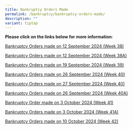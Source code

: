 ```yaml
---
title: Bankruptcy Orders Made
permalink: /bankruptcy/bankruptcy-orders-made/
description: ""
variant: tiptap
---
```

<p><strong>Please click on the links below for more information</strong>:</p>
<p></p>
<p><a href="/files/BOs Made/Bankruptcy_Orders_made_on_12_September_2024__Week_38_.pdf" rel="noopener nofollow" target="_blank">Bankruptcy Orders made on 12 September 2024 (Week 38)</a>
</p>
<p><a href="/files/BOs Made/Bankruptcy_Orders_made_on_12_September_2024__Week_38A_.pdf" rel="noopener nofollow" target="_blank">Bankruptcy Orders made on 12 September 2024 (Week 38A)</a>
</p>
<p><a href="/files/BOs Made/Bankruptcy_Orders_made_on_19_September_2024__Week_39_.pdf" rel="noopener nofollow" target="_blank">Bankruptcy Orders made on 19 September 2024 (Week 39)</a>
</p>
<p><a href="/files/BOs Made/Bankruptcy_Orders_made_on_26_September_2024__Week_40_.pdf" rel="noopener nofollow" target="_blank">Bankruptcy Orders made on 26 September 2024 (Week 40)</a>
</p>
<p><a href="/files/BOs Made/Bankruptcy_Orders_made_on_27_September_2024__Week_40_.pdf" rel="noopener nofollow" target="_blank">Bankruptcy Orders made on 27 September 2024 (Week 40)</a>
</p>
<p><a href="/files/BOs Made/Bankruptcy_Orders_made_on_26_September_2024__Week_40A_.pdf" rel="noopener nofollow" target="_blank">Bankruptcy Orders made on 26 September 2024 (Week 40A)</a>
</p>
<p><a href="/files/BOs Made/Bankruptcy_Orders_made_on_3_October_2024__Week_41_.pdf" rel="noopener nofollow" target="_blank">Bankruptcy Order made on 3 October 2024 (Week 41)</a>
</p>
<p><a href="/files/BOs Made/Bankruptcy_Orders_made_on_3_October_2024__Week_41A_.pdf" rel="noopener nofollow" target="_blank">Bankruptcy Orders made on 3 October 2024 (Week 41A)</a>
</p>
<p><a href="/files/BOs Made/Bankruptcy_Orders_made_on_10_October_2024__Week_42_.pdf" rel="noopener nofollow" target="_blank">Bankruptcy Orders made on 10 October 2024 (Week 42)</a>
</p>
<p></p>